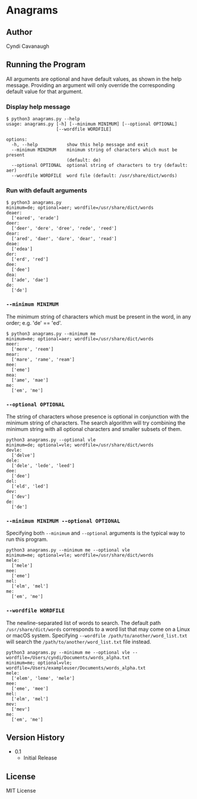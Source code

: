 # Anagrams

## Author

Cyndi Cavanaugh

## Running the Program

All arguments are optional and have default values, as shown in the help message. Providing an argument will only override the corresponding default value for that argument.

### Display help message

```
$ python3 anagrams.py --help
usage: anagrams.py [-h] [--minimum MINIMUM] [--optional OPTIONAL]
                   [--wordfile WORDFILE]

options:
  -h, --help           show this help message and exit
  --minimum MINIMUM    minimum string of characters which must be present
                       (default: de)
  --optional OPTIONAL  optional string of characters to try (default: aer)
  --wordfile WORDFILE  word file (default: /usr/share/dict/words)
```

### Run with default arguments

```
$ python3 anagrams.py       
minimum=de; optional=aer; wordfile=/usr/share/dict/words
deaer:
  ['eared', 'erade']
deer:
  ['deer', 'dere', 'dree', 'rede', 'reed']
dear:
  ['ared', 'daer', 'dare', 'dear', 'read']
deae:
  ['edea']
der:
  ['erd', 'red']
dee:
  ['dee']
dea:
  ['ade', 'dae']
de:
  ['de']
```

### `--minimum MINIMUM`

The minimum string of characters which must be present in the word, in any order; e.g. 'de' == 'ed'.

```
$ python3 anagrams.py --minimum me  
minimum=me; optional=aer; wordfile=/usr/share/dict/words
meer:
  ['mere', 'reem']
mear:
  ['mare', 'rame', 'ream']
mee:
  ['eme']
mea:
  ['ame', 'mae']
me:
  ['em', 'me']
```

### `--optional OPTIONAL`

The string of characters whose presence is optional in conjunction with the minimum string of characters. The search algorithm will try combining the minimum string with all optional characters and smaller subsets of them.

```
python3 anagrams.py --optional vle
minimum=de; optional=vle; wordfile=/usr/share/dict/words
devle:
  ['delve']
dele:
  ['dele', 'lede', 'leed']
dee:
  ['dee']
del:
  ['eld', 'led']
dev:
  ['dev']
de:
  ['de']
```

### `--minimum MINIMUM --optional OPTIONAL`

Specifying both `--minimum` and `--optional` arguments is the typical way to run this program.

```
python3 anagrams.py --minimum me --optional vle
minimum=me; optional=vle; wordfile=/usr/share/dict/words
mele:
  ['mele']
mee:
  ['eme']
mel:
  ['elm', 'mel']
me:
  ['em', 'me']
```

### `--wordfile WORDFILE`

The newline-separated list of words to search. The default path `/usr/share/dict/words` corresponds to a word list that may come on a Linux or macOS system. Specifying `--wordfile /path/to/another/word_list.txt` will search the `/path/to/another/word_list.txt` file instead. 

```
python3 anagrams.py --minimum me --optional vle --wordfile=/Users/cyndi/Documents/words_alpha.txt
minimum=me; optional=vle; wordfile=/Users/exampleuser/Documents/words_alpha.txt
mele:
  ['elem', 'leme', 'mele']
mee:
  ['eme', 'mee']
mel:
  ['elm', 'mel']
mev:
  ['mev']
me:
  ['em', 'me']
```

## Version History

* 0.1
    * Initial Release

## License

MIT License
